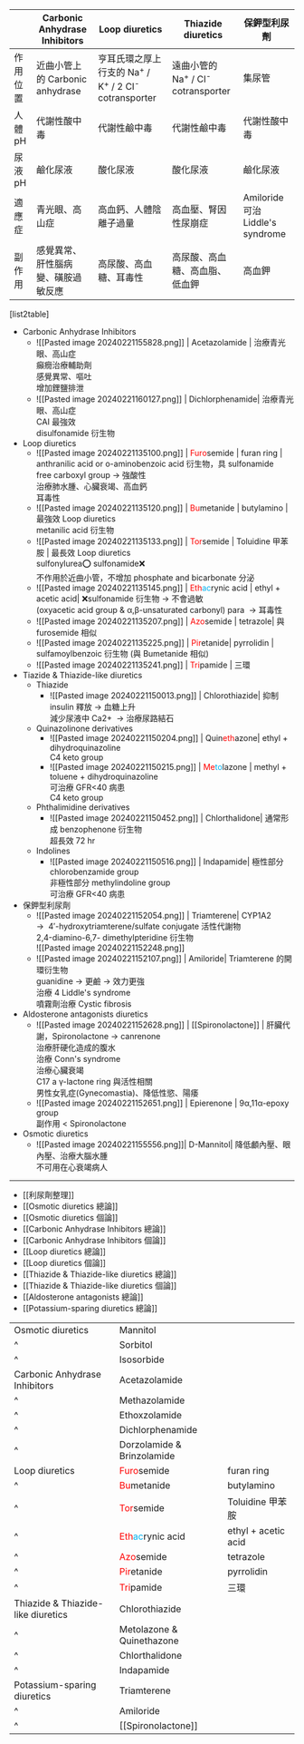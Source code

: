 |          | Carbonic Anhydrase Inhibitors      | Loop diuretics                                                                      | Thiazide diuretics                                       | 保鉀型利尿劑                     |
| -------- | ---------------------------------- | ----------------------------------------------------------------------------------- | -------------------------------------------------------- | -------------------------------- |
| 作用位置 | 近曲小管上的 Carbonic anhydrase    | 亨耳氏環之厚上行支的 Na<sup>+</sup> / K<sup>+</sup> / 2 CI<sup>-</sup> cotransporter | 遠曲小管的 Na<sup>+</sup> / CI<sup>-</sup> cotransporter | 集尿管                           |
| 人體 pH   | 代謝性酸中毒                       | 代謝性鹼中毒                                                                        | 代謝性鹼中毒                                             | 代謝性酸中毒                     |
| 尿液 pH   | 鹼化尿液                           | 酸化尿液                                                                            | 酸化尿液                                                 | 鹼化尿液                         |
| 適應症   | 青光眼、高山症                     | 高血鈣、人體陰離子過量                                                              | 高血壓、腎因性尿崩症                                     | Amiloride 可治 Liddle's syndrome |
| 副作用   | 感覺異常、肝性腦病變、磺胺過敏反應 | 高尿酸、高血糖、耳毒性                                                              | 高尿酸、高血糖、高血脂、低血鉀                                   | 高血鉀                           |

[list2table]
- Carbonic Anhydrase Inhibitors
	-  ![[Pasted image 20240221155828.png]] | Acetazolamide | 治療青光眼、高山症<br/>癲癇治療輔助劑<br/>感覺異常、嘔吐<br/>增加鋰鹽排泄
	- ![[Pasted image 20240221160127.png]] | Dichlorphenamide| 治療青光眼、高山症<br/>CAI 最強效<br/>disulfonamide 衍生物
- Loop diuretics
	- ![[Pasted image 20240221135100.png]] | <span style="color:#ff0000">Furo</span>semide | furan ring   | anthranilic acid or o-aminobenzoic acid 衍生物，具 sulfonamide    <br/>free carboxyl group $\rightarrow$ 強酸性<br/>治療肺水腫、心臟衰竭、高血鈣<br/>耳毒性
	- ![[Pasted image 20240221135120.png]] | <span style="color:#ff0000">Bu</span>metanide | butylamino        | 最強效 Loop diuretics<br/>metanilic acid 衍生物
	- ![[Pasted image 20240221135133.png]] | <span style="color:#ff0000">Tor</span>semide | Toluidine 甲苯胺  | 最長效 Loop diuretics<br/>sulfonylurea⭕ sulfonamide❌<br/>不作用於近曲小管，不增加 phosphate and bicarbonate 分泌
	- ![[Pasted image 20240221135145.png]] | <span style="color:#ff0000">Eth</span><span style="color:#00b0f0">ac</span>rynic acid | ethyl + acetic acid| ❌sulfonamide 衍生物 $\rightarrow$ 不會過敏<br/> (oxyacetic acid group & α,β-unsaturated carbonyl) para  $\rightarrow$ 耳毒性
	- ![[Pasted image 20240221135207.png]] | <span style="color:#ff0000">Azo</span>semide | tetrazole| 與 furosemide 相似
	- ![[Pasted image 20240221135225.png]] | <span style="color:#ff0000">Pir</span>etanide| pyrrolidin         | sulfamoylbenzoic 衍生物 (與 Bumetanide 相似)
	-  ![[Pasted image 20240221135241.png]] | <span style="color:#ff0000">Tri</span>pamide | 三環
- Tiazide & Thiazide-like diuretics
	- Thiazide 
		- ![[Pasted image 20240221150013.png]] | Chlorothiazide| 抑制 insulin 釋放 $\rightarrow$ 血糖上升<br/>減少尿液中 Ca2+  $\rightarrow$ 治療尿路結石
	- Quinazolinone derivatives
		- ![[Pasted image 20240221150204.png]] | Quin<span style="color:#ff0000">eth</span>azone| ethyl + dihydroquinazoline <br/>C4 keto group
		- ![[Pasted image 20240221150215.png]] | <span style="color:#ff0000">Me</span><span style="color:#00b0f0">to</span>lazone | methyl + toluene + dihydroquinazoline<br/>可治療 GFR<40 病患<br/>C4 keto group
	- Phthalimidine derivatives
		- ![[Pasted image 20240221150452.png]] | Chlorthalidone| 通常形成 benzophenone 衍生物<br/>超長效 72 hr
	- Indolines
		-  ![[Pasted image 20240221150516.png]] | Indapamide| 極性部分 chlorobenzamide group<br/>非極性部分 methylindoline group<br/>可治療 GFR<40 病患
- 保鉀型利尿劑
	- ![[Pasted image 20240221152054.png]] | Triamterene| CYP1A2 $\rightarrow$  4′-hydroxytriamterene/sulfate conjugate 活性代謝物<br/>2,4-diamino-6,7- dimethylpteridine 衍生物<br/>![[Pasted image 20240221152248.png]]
	- ![[Pasted image 20240221152107.png]] | Amiloride| Triamterene 的開環衍生物<br/>guanidine $\rightarrow$ 更鹼 $\rightarrow$ 效力更強<br/>治療 4 Liddle's syndrome<br/>噴霧劑治療 Cystic fibrosis
- Aldosterone antagonists diuretics 
	- ![[Pasted image 20240221152628.png]] |  [[Spironolactone]] | 肝臟代謝，Spironolactone $\rightarrow$ canrenone<br/>治療肝硬化造成的腹水<br/>治療 Conn's syndrome<br/>治療心臟衰竭<br/>C17 a γ-lactone ring 與活性相關<br/>男性女乳症(Gynecomastia)、降低性慾、陽痿
	- ![[Pasted image 20240221152651.png]] | Epierenone | 9α,11α-epoxy group<br/>副作用 < Spironolactone
- Osmotic diuretics
	- ![[Pasted image 20240221155556.png]]| D-Mannitol| 降低顱內壓、眼內壓、治療大腦水腫<br/>不可用在心衰竭病人

---

- [[利尿劑整理]]
- [[Osmotic diuretics 總論]]
- [[Osmotic diuretics 個論]]
- [[Carbonic Anhydrase Inhibitors 總論]]
- [[Carbonic Anhydrase Inhibitors 個論]]
- [[Loop diuretics 總論]]
- [[Loop diuretics 個論]]
- [[Thiazide & Thiazide-like diuretics 總論]]
- [[Thiazide & Thiazide-like diuretics 個論]]
- [[Aldosterone antagonists 總論]]
- [[Potassium-sparing diuretics 總論]]

|                                    |                                                                                       |                     |
| ---------------------------------- | ------------------------------------------------------------------------------------- | ------------------- |
| Osmotic diuretics                  | Mannitol                                                                              |                     |
| ^                                  | Sorbitol                                                                              |                     |
| ^                                  | Isosorbide                                                                            |                     |
| Carbonic Anhydrase Inhibitors      | Acetazolamide                                                                         |                     |
| ^                                  | Methazolamide                                                                         |                     |
| ^                                  | Ethoxzolamide                                                                         |                     |
| ^                                  | Dichlorphenamide                                                                      |                     |
| ^                                  | Dorzolamide & Brinzolamide                                                            |                     |
| Loop diuretics                     | <span style="color:#ff0000">Furo</span>semide                                         | furan ring          |
| ^                                  | <span style="color:#ff0000">Bu</span>metanide                                         | butylamino          |
| ^                                  | <span style="color:#ff0000">Tor</span>semide                                          | Toluidine 甲苯胺    |
| ^                                  | <span style="color:#ff0000">Eth</span><span style="color:#00b0f0">ac</span>rynic acid | ethyl + acetic acid |
| ^                                  | <span style="color:#ff0000">Azo</span>semide                                          | tetrazole           |
| ^                                  | <span style="color:#ff0000">Pir</span>etanide                                         | pyrrolidin          |
| ^                                  | <span style="color:#ff0000">Tri</span>pamide                                          | 三環                |
| Thiazide & Thiazide-like diuretics | Chlorothiazide                                                                        |                     |
| ^                                  | Metolazone & Quinethazone                                                             |                     |
| ^                                  | Chlorthalidone                                                                        |                     |
| ^                                  | Indapamide                                                                            |                     |
| Potassium-sparing diuretics        | Triamterene                                                                           |                     |
| ^                                  | Amiloride                                                                             |                     |
| ^                                   |  [[Spironolactone]]                                                                                      |                     |
